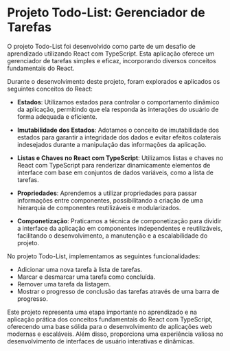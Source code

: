 # Projeto Todo-List: Gerenciador de Tarefas

O projeto Todo-List foi desenvolvido como parte de um desafio de aprendizado utilizando React com TypeScript. Esta aplicação oferece um gerenciador de tarefas simples e eficaz, incorporando diversos conceitos fundamentais do React.

Durante o desenvolvimento deste projeto, foram explorados e aplicados os seguintes conceitos do React:

- **Estados**: Utilizamos estados para controlar o comportamento dinâmico da aplicação, permitindo que ela responda às interações do usuário de forma adequada e eficiente.

- **Imutabilidade dos Estados**: Adotamos o conceito de imutabilidade dos estados para garantir a integridade dos dados e evitar efeitos colaterais indesejados durante a manipulação das informações da aplicação.

- **Listas e Chaves no React com TypeScript**: Utilizamos listas e chaves no React com TypeScript para renderizar dinamicamente elementos de interface com base em conjuntos de dados variáveis, como a lista de tarefas.

- **Propriedades**: Aprendemos a utilizar propriedades para passar informações entre componentes, possibilitando a criação de uma hierarquia de componentes reutilizáveis e modularizados.

- **Componetização**: Praticamos a técnica de componetização para dividir a interface da aplicação em componentes independentes e reutilizáveis, facilitando o desenvolvimento, a manutenção e a escalabilidade do projeto.

No projeto Todo-List, implementamos as seguintes funcionalidades:

- Adicionar uma nova tarefa à lista de tarefas.
- Marcar e desmarcar uma tarefa como concluída.
- Remover uma tarefa da listagem.
- Mostrar o progresso de conclusão das tarefas através de uma barra de progresso.

Este projeto representa uma etapa importante no aprendizado e na aplicação prática dos conceitos fundamentais do React com TypeScript, oferecendo uma base sólida para o desenvolvimento de aplicações web modernas e escaláveis. Além disso, proporciona uma experiência valiosa no desenvolvimento de interfaces de usuário interativas e dinâmicas.
